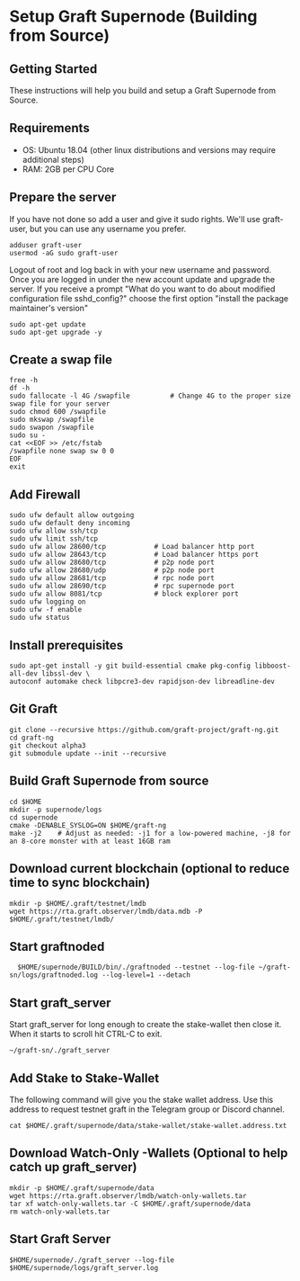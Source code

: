 # Setup Graft Supernode (Building from Source)

## Getting Started
These instructions will help you build and setup a Graft Supernode from Source.

## Requirements
* OS:  Ubuntu 18.04 (other linux distributions and versions may require additional steps)
* RAM:  2GB per CPU Core

## Prepare the server
If you have not done so add a user and give it sudo rights.  We'll use graft-user, but you can use any username you prefer.

    adduser graft-user
    usermod -aG sudo graft-user

Logout of root and log back in with your new username and password.  Once you are logged in under the new account update and upgrade the server.  If you receive a prompt "What do you want to do about modified configuration file sshd_config?" choose the first option "install the package maintainer's version"

    sudo apt-get update
    sudo apt-get upgrade -y

## Create a swap file

    free -h
    df -h
    sudo fallocate -l 4G /swapfile          # Change 4G to the proper size swap file for your server
    sudo chmod 600 /swapfile
    sudo mkswap /swapfile
    sudo swapon /swapfile
    sudo su -
    cat <<EOF >> /etc/fstab
    /swapfile none swap sw 0 0
    EOF
    exit

## Add Firewall

    sudo ufw default allow outgoing
    sudo ufw default deny incoming
    sudo ufw allow ssh/tcp
    sudo ufw limit ssh/tcp
    sudo ufw allow 28600/tcp            # Load balancer http port
    sudo ufw allow 28643/tcp            # Load balancer https port
    sudo ufw allow 28680/tcp            # p2p node port
    sudo ufw allow 28680/udp            # p2p node port
    sudo ufw allow 28681/tcp            # rpc node port
    sudo ufw allow 28690/tcp            # rpc supernode port
    sudo ufw allow 8081/tcp             # block explorer port
    sudo ufw logging on
    sudo ufw -f enable
    sudo ufw status

## Install prerequisites

    sudo apt-get install -y git build-essential cmake pkg-config libboost-all-dev libssl-dev \
    autoconf automake check libpcre3-dev rapidjson-dev libreadline-dev

## Git Graft

    git clone --recursive https://github.com/graft-project/graft-ng.git
    cd graft-ng
    git checkout alpha3
    git submodule update --init --recursive

## Build Graft Supernode from source

    cd $HOME
    mkdir -p supernode/logs
    cd supernode
    cmake -DENABLE_SYSLOG=ON $HOME/graft-ng
    make -j2    # Adjust as needed: -j1 for a low-powered machine, -j8 for an 8-core monster with at least 16GB ram

## Download current blockchain (optional to reduce time to sync blockchain)

    mkdir -p $HOME/.graft/testnet/lmdb
    wget https://rta.graft.observer/lmdb/data.mdb -P $HOME/.graft/testnet/lmdb/

## Start graftnoded

      $HOME/supernode/BUILD/bin/./graftnoded --testnet --log-file ~/graft-sn/logs/graftnoded.log --log-level=1 --detach

## Start graft_server
Start graft_server for long enough to create the stake-wallet then close it.  When it starts to scroll hit CTRL-C to exit.

    ~/graft-sn/./graft_server

## Add Stake to Stake-Wallet
The following command will give you the stake wallet address.  Use this address to request testnet graft in the Telegram group or Discord channel.

    cat $HOME/.graft/supernode/data/stake-wallet/stake-wallet.address.txt

## Download Watch-Only -Wallets (Optional to help catch up graft_server)

    mkdir -p $HOME/.graft/supernode/data
    wget https://rta.graft.observer/lmdb/watch-only-wallets.tar
    tar xf watch-only-wallets.tar -C $HOME/.graft/supernode/data
    rm watch-only-wallets.tar

## Start Graft Server

    $HOME/supernode/./graft_server --log-file $HOME/supernode/logs/graft_server.log
